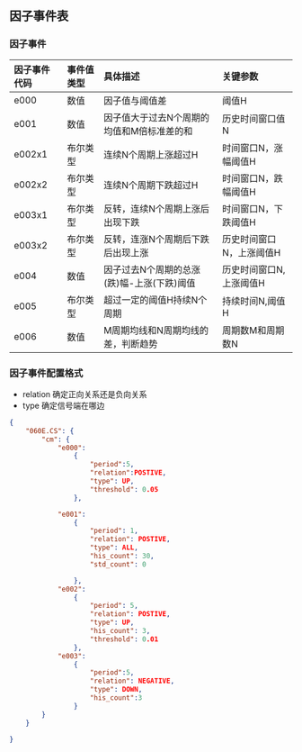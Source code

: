 ## 因子事件表

### 因子事件

| 因子事件代码 | 事件值类型 | 具体描述 | 关键参数 |
| :--- | :--- | :--- | :--- |
| e000 | 数值 | 因子值与阈值差 | 阈值H |
| e001 | 数值 | 因子值大于过去N个周期的均值和M倍标准差的和 | 历史时间窗口值N |
| e002x1 | 布尔类型 | 连续N个周期上涨超过H | 时间窗口N，涨幅阈值H |
| e002x2 | 布尔类型 | 连续N个周期下跌超过H | 时间窗口N，跌幅阈值H |
| e003x1 | 布尔类型 | 反转，连续N个周期上涨后出现下跌 | 时间窗口N，下跌阈值H |
| e003x2 | 布尔类型 | 反转，连涨N个周期后下跌后出现上涨 | 历史时间窗口N，上涨阈值H |
| e004 | 数值 | 因子过去N个周期的总涨\(跌\)幅-上涨\(下跌\)阈值 | 历史时间窗口N, 上涨阈值H |
| e005 | 布尔类型 | 超过一定的阈值H持续N个周期 | 持续时间N,阈值H |
| e006 | 数值 | M周期均线和N周期均线的差，判断趋势 | 周期数M和周期数N |

### 因子事件配置格式

* relation 确定正向关系还是负向关系
* type 确定信号端在哪边

```json
{
    "060E.CS": {
        "cm": {
            "e000":
                {
                    "period":5,
                    "relation":POSTIVE,
                    "type": UP,
                    "threshold": 0.05
                },

            "e001":
                {
                    "period": 1,
                    "relation": POSTIVE,
                    "type": ALL,
                    "his_count": 30,
                    "std_count": 0

                },
            "e002":
                {
                    "period": 5,
                    "relation": POSTIVE,
                    "type": UP,
                    "his_count": 3,
                    "threshold": 0.01
                },
            "e003":
                {
                    "period":5,
                    "relation": NEGATIVE,
                    "type": DOWN,
                    "his_count":3
                }
        }
    }

}
```



